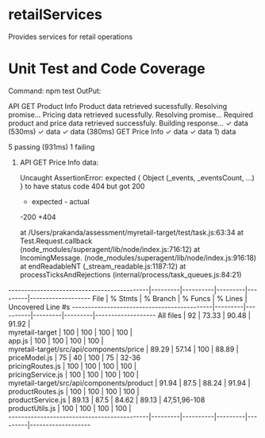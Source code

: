 # retailServices
Provides services for retail operations

# Unit Test and Code Coverage
Command: npm test
OutPut:

API
    GET Product Info
Product data retrieved sucessfully. Resolving promise...
Pricing data retrieved sucessfully. Resolving promise...
Required product and price data retrieved successfuly. Building response...
      ✓ data (530ms)
      ✓ data
      ✓ data (380ms)
    GET Price Info
      ✓ data
      ✓ data
      1) data


  5 passing (931ms)
  1 failing

  1) API
       GET Price Info
         data:

      Uncaught AssertionError: expected { Object (_events, _eventsCount, ...) } to have status code 404 but got 200
      + expected - actual

      -200
      +404
      
      at /Users/prakanda/assessment/myretail-target/test/task.js:63:34
      at Test.Request.callback (node_modules/superagent/lib/node/index.js:716:12)
      at IncomingMessage.<anonymous> (node_modules/superagent/lib/node/index.js:916:18)
      at endReadableNT (_stream_readable.js:1187:12)
      at processTicksAndRejections (internal/process/task_queues.js:84:21)



--------------------------------------------|---------|----------|---------|---------|-------------------
File                                        | % Stmts | % Branch | % Funcs | % Lines | Uncovered Line #s 
--------------------------------------------|---------|----------|---------|---------|-------------------
All files                                   |      92 |    73.33 |   90.48 |   91.92 |                   
 myretail-target                            |     100 |      100 |     100 |     100 |                   
  app.js                                    |     100 |      100 |     100 |     100 |                   
 myretail-target/src/api/components/price   |   89.29 |    57.14 |     100 |   88.89 |                   
  priceModel.js                             |      75 |       40 |     100 |      75 | 32-36             
  pricingRoutes.js                          |     100 |      100 |     100 |     100 |                   
  pricingService.js                         |     100 |      100 |     100 |     100 |                   
 myretail-target/src/api/components/product |   91.94 |     87.5 |   88.24 |   91.94 |                   
  productRoutes.js                          |     100 |      100 |     100 |     100 |                   
  productService.js                         |   89.13 |     87.5 |   84.62 |   89.13 | 47,51,96-108      
  productUtils.js                           |     100 |      100 |     100 |     100 |                   
--------------------------------------------|---------|----------|---------|---------|-------------------

